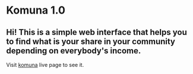 <h1>Komuna 1.0</h1>
<h2>Hi! This is a simple web interface that helps you to find what is your share in your community depending on everybody's income.</h2>
<p>Visit <a href="https://tsyaroslav.github.io/komuna1/" alt="link">komuna</a> live page to see it.</p>
